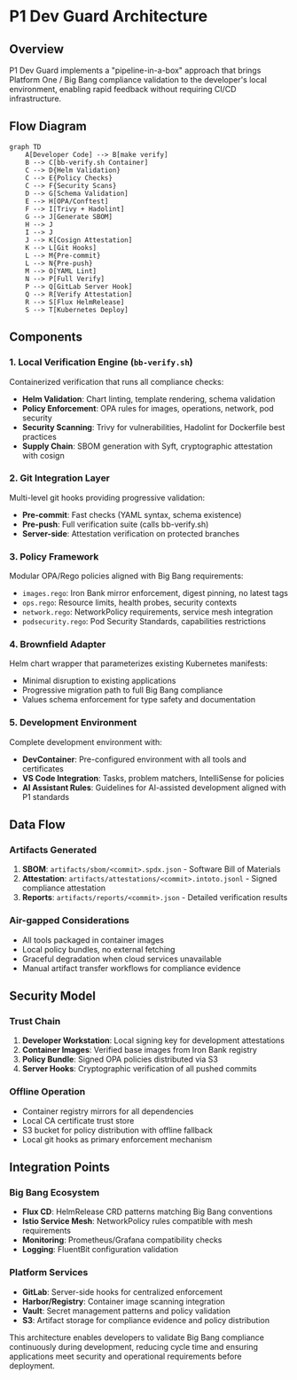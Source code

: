 # P1 Dev Guard Architecture

## Overview

P1 Dev Guard implements a "pipeline-in-a-box" approach that brings Platform One / Big Bang compliance validation to the developer's local environment, enabling rapid feedback without requiring CI/CD infrastructure.

## Flow Diagram

```mermaid
graph TD
    A[Developer Code] --> B[make verify]
    B --> C[bb-verify.sh Container]
    C --> D{Helm Validation}
    C --> E{Policy Checks}
    C --> F{Security Scans}
    D --> G[Schema Validation]
    E --> H[OPA/Conftest]
    F --> I[Trivy + Hadolint]
    G --> J[Generate SBOM]
    H --> J
    I --> J
    J --> K[Cosign Attestation]
    K --> L[Git Hooks]
    L --> M{Pre-commit}
    L --> N{Pre-push}
    M --> O[YAML Lint]
    N --> P[Full Verify]
    P --> Q[GitLab Server Hook]
    Q --> R[Verify Attestation]
    R --> S[Flux HelmRelease]
    S --> T[Kubernetes Deploy]
```

## Components

### 1. Local Verification Engine (`bb-verify.sh`)

Containerized verification that runs all compliance checks:

- **Helm Validation**: Chart linting, template rendering, schema validation
- **Policy Enforcement**: OPA rules for images, operations, network, pod security
- **Security Scanning**: Trivy for vulnerabilities, Hadolint for Dockerfile best practices
- **Supply Chain**: SBOM generation with Syft, cryptographic attestation with cosign

### 2. Git Integration Layer

Multi-level git hooks providing progressive validation:

- **Pre-commit**: Fast checks (YAML syntax, schema existence)
- **Pre-push**: Full verification suite (calls bb-verify.sh)
- **Server-side**: Attestation verification on protected branches

### 3. Policy Framework

Modular OPA/Rego policies aligned with Big Bang requirements:

- `images.rego`: Iron Bank mirror enforcement, digest pinning, no latest tags
- `ops.rego`: Resource limits, health probes, security contexts
- `network.rego`: NetworkPolicy requirements, service mesh integration
- `podsecurity.rego`: Pod Security Standards, capabilities restrictions

### 4. Brownfield Adapter

Helm chart wrapper that parameterizes existing Kubernetes manifests:

- Minimal disruption to existing applications
- Progressive migration path to full Big Bang compliance
- Values schema enforcement for type safety and documentation

### 5. Development Environment

Complete development environment with:

- **DevContainer**: Pre-configured environment with all tools and certificates
- **VS Code Integration**: Tasks, problem matchers, IntelliSense for policies
- **AI Assistant Rules**: Guidelines for AI-assisted development aligned with P1 standards

## Data Flow

### Artifacts Generated

1. **SBOM**: `artifacts/sbom/<commit>.spdx.json` - Software Bill of Materials
2. **Attestation**: `artifacts/attestations/<commit>.intoto.jsonl` - Signed compliance attestation
3. **Reports**: `artifacts/reports/<commit>.json` - Detailed verification results

### Air-gapped Considerations

- All tools packaged in container images
- Local policy bundles, no external fetching
- Graceful degradation when cloud services unavailable
- Manual artifact transfer workflows for compliance evidence

## Security Model

### Trust Chain

1. **Developer Workstation**: Local signing key for development attestations
2. **Container Images**: Verified base images from Iron Bank registry
3. **Policy Bundle**: Signed OPA policies distributed via S3
4. **Server Hooks**: Cryptographic verification of all pushed commits

### Offline Operation

- Container registry mirrors for all dependencies
- Local CA certificate trust store
- S3 bucket for policy distribution with offline fallback
- Local git hooks as primary enforcement mechanism

## Integration Points

### Big Bang Ecosystem

- **Flux CD**: HelmRelease CRD patterns matching Big Bang conventions
- **Istio Service Mesh**: NetworkPolicy rules compatible with mesh requirements
- **Monitoring**: Prometheus/Grafana compatibility checks
- **Logging**: FluentBit configuration validation

### Platform Services

- **GitLab**: Server-side hooks for centralized enforcement
- **Harbor/Registry**: Container image scanning integration
- **Vault**: Secret management patterns and policy validation
- **S3**: Artifact storage for compliance evidence and policy distribution

This architecture enables developers to validate Big Bang compliance continuously during development, reducing cycle time and ensuring applications meet security and operational requirements before deployment.